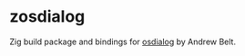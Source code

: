 # zosdialog
Zig build package and bindings for [osdialog](https://github.com/AndrewBelt/osdialog) by Andrew Belt.
